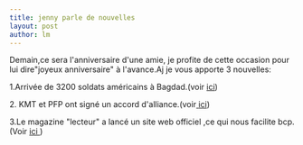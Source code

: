 ```yaml
---
title: jenny parle de nouvelles 
layout: post
author: lm
---
```

<p>Demain,ce sera l&#39;anniversaire d&#39;une amie, je profite de cette occasion pour lui dire&quot;joyeux anniversaire&quot; à l&#39;avance.Aj je vous apporte 3 nouvelles:</p>
<p>1.Arrivée de 3200 soldats américains à Bagdad.(voir <a href="http://www.french.xinhuanet.com/french/2007-01/22/content_378034.htm" target="_blank">ici</a>)</p>
<p>2. KMT et PFP ont signé un accord d&#39;alliance.(voir<a href="http://www.french.xinhuanet.com/french/2007-01/22/content_378146.htm" target="_blank"> </a><a href="http://www.french.xinhuanet.com/french/2007-01/22/content_378146.htm" target="_blank">ici</a>)</p>
<p>3.Le magazine &quot;lecteur&quot; a lancé un site web officiel ,ce qui nous facilite bcp.(Voir <a href="http://www.duzhe.com/" target="_blank">ici </a>)</p>
